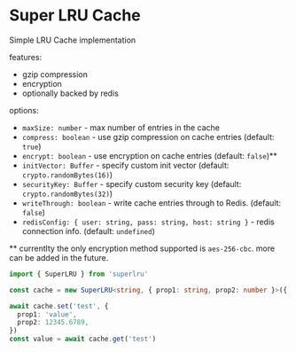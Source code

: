 # Super LRU Cache

Simple LRU Cache implementation

features:
- gzip compression
- encryption
- optionally backed by redis

options:
- `maxSize: number` - max number of entries in the cache
- `compress: boolean` - use gzip compression on cache entries (default: `true`)
- `encrypt: boolean` - use encryption on cache entries (default: `false`)**
- `initVector: Buffer` - specify custom init vector (default: `crypto.randomBytes(16)`)
- `securityKey: Buffer` - specify custom security key (default: `crypto.randomBytes(32)`)
- `writeThrough: boolean` - write cache entries through to Redis. (default: `false`)
- `redisConfig: { user: string, pass: string, host: string }` - redis connection info. (default: `undefined`)

** currentlty the only encryption method supported is `aes-256-cbc`. more can be added in the future. 

```typescript
import { SuperLRU } from 'superlru'

const cache = new SuperLRU<string, { prop1: string, prop2: number }>({ maxSize: 100 })

await cache.set('test', {
  prop1: 'value',
  prop2: 12345.6789,
})
const value = await cache.get('test')
```


